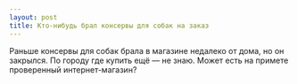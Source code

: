 ```yaml
---
layout: post 
title: Кто-нибудь брал консервы для собак на заказ 
--- 
```

Раньше консервы для собак брала в магазине недалеко от дома, но он закрылся. По городу где купить ещё — не знаю. Может есть на примете проверенный интернет-магазин?